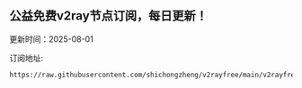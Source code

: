 ## 公益免费v2ray节点订阅，每日更新！
更新时间：2025-08-01

订阅地址:
```
https://raw.githubusercontent.com/shichongzheng/v2rayfree/main/v2rayfree
```

